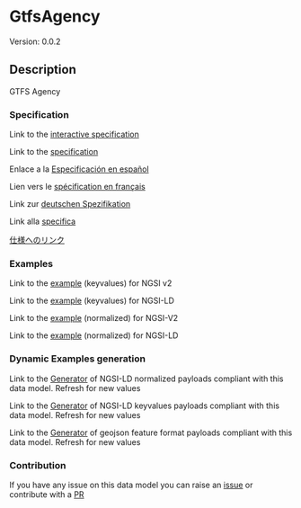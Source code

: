 # GtfsAgency
Version: 0.0.2

## Description 

GTFS Agency
### Specification

Link to the [interactive specification](https://swagger.lab.fiware.org/?url=https://smart-data-models.github.io/dataModel.UrbanMobility/GtfsAgency/swagger.yaml)

Link to the [specification](https://github.com/smart-data-models/dataModel.UrbanMobility/blob/master/GtfsAgency/doc/spec.md)

Enlace a la [Especificación en español](https://github.com/smart-data-models/dataModel.UrbanMobility/blob/master/GtfsAgency/doc/spec_ES.md)

Lien vers le [spécification en français](https://github.com/smart-data-models/dataModel.UrbanMobility/blob/master/GtfsAgency/doc/spec_FR.md)

Link zur [deutschen Spezifikation](https://github.com/smart-data-models/dataModel.UrbanMobility/blob/master/GtfsAgency/doc/spec_DE.md)

Link alla [specifica](https://github.com/smart-data-models/dataModel.UrbanMobility/blob/master/GtfsAgency/doc/spec_IT.md)

[仕様へのリンク](https://github.com/smart-data-models/dataModel.UrbanMobility/blob/master/GtfsAgency/doc/spec_JA.md)
### Examples

Link to the [example](https://smart-data-models.github.io/dataModel.UrbanMobility/GtfsAgency/examples/example.json) (keyvalues) for NGSI v2

Link to the [example](https://smart-data-models.github.io/dataModel.UrbanMobility/GtfsAgency/examples/example.jsonld) (keyvalues) for NGSI-LD

Link to the [example](https://smart-data-models.github.io/dataModel.UrbanMobility/GtfsAgency/examples/example-normalized.json) (normalized) for NGSI-V2

Link to the [example](https://smart-data-models.github.io/dataModel.UrbanMobility/GtfsAgency/examples/example-normalized.jsonld) (normalized) for NGSI-LD
### Dynamic Examples generation

Link to the [Generator](https://smartdatamodels.org/extra/ngsi-ld_generator.php?schemaUrl=https://raw.githubusercontent.com/smart-data-models/dataModel.UrbanMobility/master/GtfsAgency/schema.json&email=info@smartdatamodels.org) of NGSI-LD normalized payloads compliant with this data model. Refresh for new values

Link to the [Generator](https://smartdatamodels.org/extra/ngsi-ld_generator_keyvalues.php?schemaUrl=https://raw.githubusercontent.com/smart-data-models/dataModel.UrbanMobility/master/GtfsAgency/schema.json&email=info@smartdatamodels.org) of NGSI-LD keyvalues payloads compliant with this data model. Refresh for new values

Link to the [Generator](https://smartdatamodels.org/extra/geojson_features_generator.php?schemaUrl=https://raw.githubusercontent.com/smart-data-models/dataModel.UrbanMobility/master/GtfsAgency/schema.json&email=info@smartdatamodels.org) of geojson feature format payloads compliant with this data model. Refresh for new values
### Contribution

 If you have any issue on this data model you can raise an [issue](https://github.com/smart-data-models/dataModel.UrbanMobility/issues)  or contribute with a [PR](https://github.com/smart-data-models/dataModel.UrbanMobility/pulls)